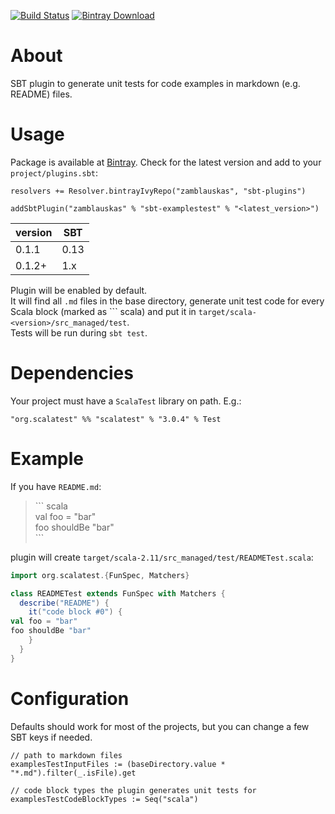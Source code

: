[![Build Status](https://travis-ci.org/zamblauskas/sbt-examplestest.svg?branch=master)](https://travis-ci.org/zamblauskas/sbt-examplestest)
[![Bintray Download](https://api.bintray.com/packages/zamblauskas/sbt-plugins/sbt-examplestest/images/download.svg)](https://bintray.com/zamblauskas/sbt-plugins/sbt-examplestest/_latestVersion)

About
==============================
SBT plugin to generate unit tests for code examples in markdown (e.g. README) files.

Usage
==============================

Package is available at [Bintray](https://bintray.com/zamblauskas/sbt-plugins/sbt-examplestest).
Check for the latest version and add to your `project/plugins.sbt`:
```
resolvers += Resolver.bintrayIvyRepo("zamblauskas", "sbt-plugins")

addSbtPlugin("zamblauskas" % "sbt-examplestest" % "<latest_version>")
```

| version  | SBT  |
|----------|------|
| 0.1.1    | 0.13 |
| 0.1.2+   | 1.x  |

Plugin will be enabled by default.  
It will find all `.md` files in the base directory, generate unit test code for every Scala block (marked as \`\`\` scala) and put it in `target/scala-<version>/src_managed/test`.  
Tests will be run during `sbt test`.

Dependencies
==============================

Your project must have a `ScalaTest` library on path. E.g.:
```
"org.scalatest" %% "scalatest" % "3.0.4" % Test
```

Example
==============================

If you have `README.md`:

> \`\`\` scala  
> val foo = "bar"  
> foo shouldBe "bar"  
> \`\`\`

plugin will create `target/scala-2.11/src_managed/test/READMETest.scala`:
``` scala
import org.scalatest.{FunSpec, Matchers}

class READMETest extends FunSpec with Matchers {
  describe("README") {
    it("code block #0") {
val foo = "bar"
foo shouldBe "bar"
    }
  }
}
```

Configuration
==============================

Defaults should work for most of the projects, but you can change a few SBT keys if needed.
```
// path to markdown files
examplesTestInputFiles := (baseDirectory.value * "*.md").filter(_.isFile).get

// code block types the plugin generates unit tests for
examplesTestCodeBlockTypes := Seq("scala")
```
